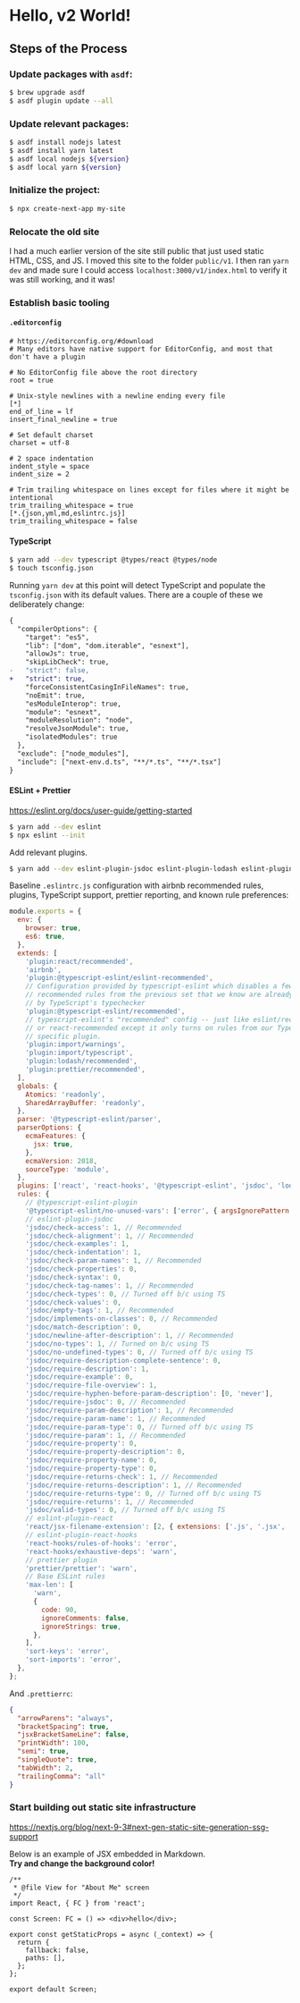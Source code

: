 # Hello, v2 World!

## Steps of the Process

### Update packages with `asdf`:

```bash
$ brew upgrade asdf
$ asdf plugin update --all
```

### Update relevant packages:

```bash
$ asdf install nodejs latest
$ asdf install yarn latest
$ asdf local nodejs ${version}
$ asdf local yarn ${version}
```

### Initialize the project:

```bash
$ npx create-next-app my-site
```

### Relocate the old site

I had a much earlier version of the site still public that just used static HTML, CSS, and JS. I moved this site to the folder `public/v1`. I then ran `yarn dev` and made sure I could access `localhost:3000/v1/index.html` to verify it was still working, and it was!

### Establish basic tooling

#### `.editorconfig`

```properties
# https://editorconfig.org/#download
# Many editors have native support for EditorConfig, and most that don't have a plugin

# No EditorConfig file above the root directory
root = true

# Unix-style newlines with a newline ending every file
[*]
end_of_line = lf
insert_final_newline = true

# Set default charset
charset = utf-8

# 2 space indentation
indent_style = space
indent_size = 2

# Trim trailing whitespace on lines except for files where it might be intentional
trim_trailing_whitespace = true
[*.{json,yml,md,eslintrc.js}]
trim_trailing_whitespace = false

```

#### TypeScript

```bash
$ yarn add --dev typescript @types/react @types/node
$ touch tsconfig.json
```

Running `yarn dev` at this point will detect TypeScript and populate the
`tsconfig.json` with its default values. There are a couple of these we
deliberately change:

```diff
{
  "compilerOptions": {
    "target": "es5",
    "lib": ["dom", "dom.iterable", "esnext"],
    "allowJs": true,
    "skipLibCheck": true,
-   "strict": false,
+   "strict": true,
    "forceConsistentCasingInFileNames": true,
    "noEmit": true,
    "esModuleInterop": true,
    "module": "esnext",
    "moduleResolution": "node",
    "resolveJsonModule": true,
    "isolatedModules": true
  },
  "exclude": ["node_modules"],
  "include": ["next-env.d.ts", "**/*.ts", "**/*.tsx"]
}

```

#### ESLint + Prettier

https://eslint.org/docs/user-guide/getting-started

```bash
$ yarn add --dev eslint
$ npx eslint --init
```

Add relevant plugins.

```bash
$ yarn add --dev eslint-plugin-jsdoc eslint-plugin-lodash eslint-plugin-react-hooks eslint-plugin-import prettier eslint-config-prettier eslint-plugin-prettier
```

Baseline `.eslintrc.js` configuration with airbnb recommended rules, plugins, TypeScript
support, prettier reporting, and known rule preferences:

```javascript
module.exports = {
  env: {
    browser: true,
    es6: true,
  },
  extends: [
    'plugin:react/recommended',
    'airbnb',
    'plugin:@typescript-eslint/eslint-recommended',
    // Configuration provided by typescript-eslint which disables a few of the
    // recommended rules from the previous set that we know are already covered
    // by TypeScript's typechecker
    'plugin:@typescript-eslint/recommended',
    // typescript-eslint's "recommended" config -- just like eslint/recommended
    // or react-recommended except it only turns on rules from our TypeScript-
    // specific plugin.
    'plugin:import/warnings',
    'plugin:import/typescript',
    'plugin:lodash/recommended',
    'plugin:prettier/recommended',
  ],
  globals: {
    Atomics: 'readonly',
    SharedArrayBuffer: 'readonly',
  },
  parser: '@typescript-eslint/parser',
  parserOptions: {
    ecmaFeatures: {
      jsx: true,
    },
    ecmaVersion: 2018,
    sourceType: 'module',
  },
  plugins: ['react', 'react-hooks', '@typescript-eslint', 'jsdoc', 'lodash', 'prettier'],
  rules: {
    // @typescript-eslint-plugin
    '@typescript-eslint/no-unused-vars': ['error', { argsIgnorePattern: '^_' }],
    // eslint-plugin-jsdoc
    'jsdoc/check-access': 1, // Recommended
    'jsdoc/check-alignment': 1, // Recommended
    'jsdoc/check-examples': 1,
    'jsdoc/check-indentation': 1,
    'jsdoc/check-param-names': 1, // Recommended
    'jsdoc/check-properties': 0,
    'jsdoc/check-syntax': 0,
    'jsdoc/check-tag-names': 1, // Recommended
    'jsdoc/check-types': 0, // Turned off b/c using TS
    'jsdoc/check-values': 0,
    'jsdoc/empty-tags': 1, // Recommended
    'jsdoc/implements-on-classes': 0, // Recommended
    'jsdoc/match-description': 0,
    'jsdoc/newline-after-description': 1, // Recommended
    'jsdoc/no-types': 1, // Turned on b/c using TS
    'jsdoc/no-undefined-types': 0, // Turned off b/c using TS
    'jsdoc/require-description-complete-sentence': 0,
    'jsdoc/require-description': 1,
    'jsdoc/require-example': 0,
    'jsdoc/require-file-overview': 1,
    'jsdoc/require-hyphen-before-param-description': [0, 'never'],
    'jsdoc/require-jsdoc': 0, // Recommended
    'jsdoc/require-param-description': 1, // Recommended
    'jsdoc/require-param-name': 1, // Recommended
    'jsdoc/require-param-type': 0, // Turned off b/c using TS
    'jsdoc/require-param': 1, // Recommended
    'jsdoc/require-property': 0,
    'jsdoc/require-property-description': 0,
    'jsdoc/require-property-name': 0,
    'jsdoc/require-property-type': 0,
    'jsdoc/require-returns-check': 1, // Recommended
    'jsdoc/require-returns-description': 1, // Recommended
    'jsdoc/require-returns-type': 0, // Turned off b/c using TS
    'jsdoc/require-returns': 1, // Recommended
    'jsdoc/valid-types': 0, // Turned off b/c using TS
    // eslint-plugin-react
    'react/jsx-filename-extension': [2, { extensions: ['.js', '.jsx', '.ts', '.tsx'] }],
    // eslint-plugin-react-hooks
    'react-hooks/rules-of-hooks': 'error',
    'react-hooks/exhaustive-deps': 'warn',
    // prettier plugin
    'prettier/prettier': 'warn',
    // Base ESLint rules
    'max-len': [
      'warn',
      {
        code: 90,
        ignoreComments: false,
        ignoreStrings: true,
      },
    ],
    'sort-keys': 'error',
    'sort-imports': 'error',
  },
};
```

And `.prettierrc`:

```json
{
  "arrowParens": "always",
  "bracketSpacing": true,
  "jsxBracketSameLine": false,
  "printWidth": 100,
  "semi": true,
  "singleQuote": true,
  "tabWidth": 2,
  "trailingComma": "all"
}
```

### Start building out static site infrastructure

https://nextjs.org/blog/next-9-3#next-gen-static-site-generation-ssg-support

Below is an example of JSX embedded in Markdown. <br /> **Try and change
the background color!**

```tsx
/**
 * @file View for "About Me" screen
 */
import React, { FC } from 'react';

const Screen: FC = () => <div>hello</div>;

export const getStaticProps = async (_context) => {
  return {
    fallback: false,
    paths: [],
  };
};

export default Screen;
```

<!-- <div style={{ padding: "20px", backgroundColor: "tomato" }}>
  <h3>This is JSX</h3>
</div> -->
